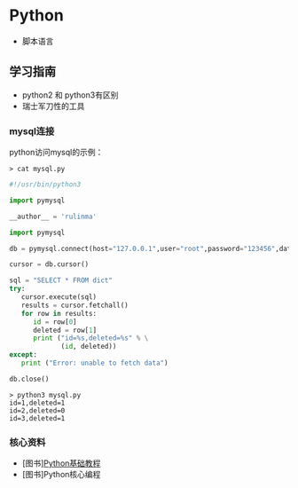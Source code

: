 # Python

* 脚本语言

## 学习指南

* python2 和 python3有区别
* 瑞士军刀性的工具

### mysql连接

python访问mysql的示例：

``` shell
> cat mysql.py
```

``` python
#!/usr/bin/python3

import pymysql

__author__ = 'rulinma'

import pymysql

db = pymysql.connect(host="127.0.0.1",user="root",password="123456",database="rulin_test")

cursor = db.cursor()

sql = "SELECT * FROM dict"
try:
   cursor.execute(sql)
   results = cursor.fetchall()
   for row in results:
      id = row[0]
      deleted = row[1]
      print ("id=%s,deleted=%s" % \
             (id, deleted))
except:
   print ("Error: unable to fetch data")

db.close()


```

``` shell
> python3 mysql.py
id=1,deleted=1
id=2,deleted=0
id=3,deleted=1
```

### 核心资料

* [图书][Python基础教程](http://product.dangdang.com/25218035.html)
* [图书]Python核心编程
